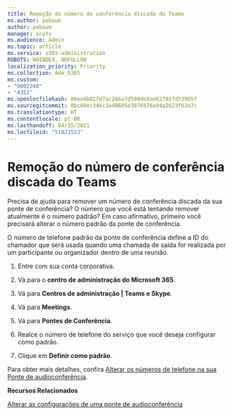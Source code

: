 ```yaml
---
title: Remoção do número de conferência discada do Teams
ms.author: pebaum
author: pebaum
manager: scotv
ms.audience: Admin
ms.topic: article
ms.service: o365-administration
ROBOTS: NOINDEX, NOFOLLOW
localization_priority: Priority
ms.collection: Adm_O365
ms.custom:
- "9002248"
- "4352"
ms.openlocfilehash: 00ae4b82fd7ac266a7d590de8ae82702fd53905f
ms.sourcegitcommit: 8bc60ec34bc1e40685e3976576e04a2623f63a7c
ms.translationtype: HT
ms.contentlocale: pt-BR
ms.lasthandoff: 04/15/2021
ms.locfileid: "51823523"
---
```

# <a name="teams-dial-in-conferencing-number-removal"></a>Remoção do número de conferência discada do Teams

Precisa de ajuda para remover um número de conferência discada da sua ponte de conferência? O número que você está tentando remover atualmente é o número padrão? Em caso afirmativo, primeiro você precisará alterar o número padrão da ponte de conferência.

O número de telefone padrão da ponte de conferência define a ID do chamador que será usada quando uma chamada de saída for realizada por um participante ou organizador dentro de uma reunião.

1. Entre com sua conta corporativa.

2. Vá para o **centro de administração do Microsoft 365**.

3. Vá para **Centros de administração | Teams e Skype**.

4. Vá para **Meetings**.

5. Vá para **Pontes de Conferência**.

6. Realce o número de telefone do serviço que você deseja configurar como padrão.

7. Clique em **Definir como padrão**.

Para obter mais detalhes, confira [Alterar os números de telefone na sua Ponte de audioconferência](https://docs.microsoft.com/microsoftteams/change-the-phone-numbers-on-your-audio-conferencing-bridge).

**Recursos Relacionados**

[Alterar as configurações de uma ponte de audioconferência](https://docs.microsoft.com/microsoftteams/change-the-settings-for-an-audio-conferencing-bridge)
